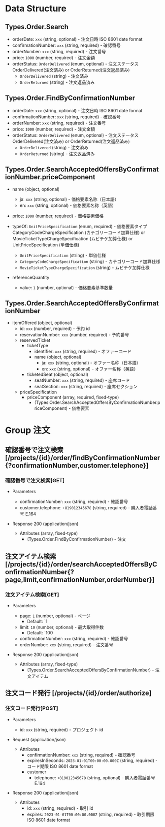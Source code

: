 # Data Structure

## Types.Order.Search

-   orderDate: `xxx` (string, optional) - 注文日時 ISO 8601 date format
-   confirmationNumber: `xxx` (string, required) - 確認番号
-   orderNumber: `xxx` (string, required) - 注文番号
-   price: `1000` (number, required) - 注文金額
-   orderStatus: `OrderDelivered` (enum, optional) - 注文ステータス OrderDelivered(注文済み) or OrderReturned(注文返品済み)
    -   `OrderDelivered` (string) - 注文済み
    -   `OrderReturned` (string) - 注文返品済み

## Types.Order.FindByConfirmationNumber

-   orderDate: `xxx` (string, optional) - 注文日時 ISO 8601 date format
-   confirmationNumber: `xxx` (string, required) - 確認番号
-   orderNumber: `xxx` (string, required) - 注文番号
-   price: `1000` (number, required) - 注文金額
-   orderStatus: `OrderDelivered` (enum, optional) - 注文ステータス OrderDelivered(注文済み) or OrderReturned(注文返品済み)
    -   `OrderDelivered` (string) - 注文済み
    -   `OrderReturned` (string) - 注文返品済み

## Types.Order.SearchAcceptedOffersByConfirmationNumber.priceComponent

-   name (object, optional)
    -   ja: `xxx` (string, optional) - 価格要素名称（日本語）
    -   en: `xxx` (string, optional) - 価格要素名称（英語）
-   price: `1000` (number, required) - 価格要素価格
-   typeOf: `UnitPriceSpecification` (enum, required) - 価格要素タイプ CategoryCodeChargeSpecification (カテゴリーコード加算仕様) or MovieTicketTypeChargeSpecification (ムビチケ加算仕様) or UnitPriceSpecification (単価仕様)
    -   `UnitPriceSpecification` (string) - 単価仕様
    -   `CategoryCodeChargeSpecification` (string) - カテゴリーコード加算仕様
    -   `MovieTicketTypeChargeSpecification` (string) - ムビチケ加算仕様
-   referenceQuantity

    -   value: `1` (number, optional) - 価格要素基準数量

## Types.Order.SearchAcceptedOffersByConfirmationNumber

-   itemOffered (object, optional)
    -   id: `xxx` (number, required) - 予約 id
    -   reservationNumber: `xxx` (number, required) - 予約番号
    -   reservedTicket
        -   ticketType
            -   identifier: `xxx` (string, required) - オファーコード
            -   name (object, optional)
                -   ja: `xxx` (string, optional) - オファー名称（日本語）
                -   en: `xxx` (string, optional) - オファー名称（英語）
        -   ticketedSeat (object, optional)
            -   seatNumber: `xxx` (string, required) - 座席コード
            <!-- -   seatRow: `xxx` (string, required) - 座席行` -->
            -   seatSection: `xxx` (string, required) - 座席セクション
    -   priceSpecification
        -   priceComponent (array, required, fixed-type)
            -   (Types.Order.SearchAcceptedOffersByConfirmationNumber.priceComponent) - 価格要素

# Group 注文

<!-- ## 注文検索 [/projects/{id}/order/search{?page,limit,orderDate.lte,orderDate.gte,orderNumbers,confirmationNumbers}]

### 注文検索[GET]

-   Parameters

    -   id: `xxx` (string, required) - プロジェクトid
    -   page: `1` (number, optional) - ページ
        -   Default: `1
    -   limit: `10` (number, optional) - 最大取得件数
        -   Default: `100
    -   orderDate.lte: `2023-01-01T00:00:00.000Z` (string, optional) - 注文日時範囲(から)ISO 8601 date format
    -   orderDate.gte: `2023-01-01T00:00:00.000Z` (string, optional) - 注文日時範囲(まで)ISO 8601 date format
    -   orderNumbers: `['xxx']` (array, optional) - 注文番号リスト
    -   confirmationNumbers: `['xxx']` (array, optional) - 確認番号リスト

-   Response 200 (application/json)

    -   Attributes (array, fixed-type)
        -   (Types.Order.Search) - 注文` -->
        

## 確認番号で注文検索 [/projects/{id}/order/findByConfirmationNumber{?confirmationNumber,customer.telephone}]

### 確認番号で注文検索[GET]

-   Parameters

    -   confirmationNumber: `xxx` (string, required) - 確認番号
    -   customer.telephone: `+819012345678` (string, required) - 購入者電話番号 E.164

-   Response 200 (application/json)

    -   Attributes (array, fixed-type)
        -   (Types.Order.FindByConfirmationNumber) - 注文

<!-- include(../../response/400.md) -->

## 注文アイテム検索 [/projects/{id}/order/searchAcceptedOffersByConfirmationNumber{?page,limit,confirmationNumber,orderNumber}]

### 注文アイテム検索[GET]

-   Parameters

    -   page: `1` (number, optional) - ページ
        -   Default: `1
    -   limit: `10` (number, optional) - 最大取得件数
        -   Default: `100
    -   confirmationNumber: `xxx` (string, required) - 確認番号
    -   orderNumber: `xxx` (string, required) - 注文番号

-   Response 200 (application/json)

    -   Attributes (array, fixed-type)
        -   (Types.Order.SearchAcceptedOffersByConfirmationNumber) - 注文アイテム

<!-- include(../../response/400.md) -->

## 注文コード発行 [/projects/{id}/order/authorize]

### 注文コード発行[POST]

-   Parameters

    -   id: `xxx` (string, required) - プロジェクト id

-   Request (application/json)

    -   Attributes
        -   confirmationNumber: `xxx` (string, required) - 確認番号
        -   expiresInSeconds: `2023-01-01T00:00:00.000Z` (string, required) - コード期限 ISO 8601 date format
        -   customer
            -   telephone: `+819012345678` (string, optional) - 購入者電話番号 E.164

-   Response 200 (application/json)

    -   Attributes
        -   id: `xxx` (string, required) - 取引 id
        -   expires: `2023-01-01T00:00:00.000Z` (string, required) - 取引期限 ISO 8601 date format

<!-- include(../../response/400.md) -->
